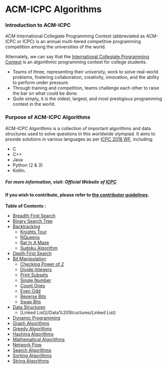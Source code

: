 # ACM-ICPC Algorithms

### Introduction to ACM-ICPC
ACM International Collegiate Programming Contest (abbreviated as ACM-ICPC or ICPC) is an annual multi-tiered competitive programming competition among the universities of the world.

Alternately, we can say that the [International Collegiate Programming Contest](https://en.wikipedia.org/wiki/ACM_International_Collegiate_Programming_Contest) is an algorithmic programming contest for college students.
- Teams of three, representing their university, work to solve real-world problems, fostering collaboration, creativity, innovation, and the ability to perform under pressure.
- Through training and competition, teams challenge each other to raise the bar on what could be done.
- Quite simply, it is the oldest, largest, and most prestigious programming contest in the world.

### Purpose of ACM-ICPC Algorithms
ACM-ICPC Algorithms is a collection of important algorithms and data structures used to solve questions in this worldwide olympiad. It aims to provide solutions in various languages as per [ICPC 2018 WF](https://icpc.baylor.edu/worldfinals/programming-environment), including:
-  C
-  C++
-  Java
-  Python (2 & 3)
-  Kotlin.
##### For more information, visit: **Official Website of [ICPC](https://icpc.baylor.edu/)**

#### If you wish to contribute, please refer to [the contributor guidelines](https://github.com/matthewsamuel95/ACM-ICPC-Algorithms/blob/master/CONTRIBUTING.md).

**Table of Contents :**

* [Breadth First Search](/BFS)
* [Binary Search Tree](/BST)
* [Backtracking](/BackTracking)
   * [Knights Tour](/BackTracking/KnightsTour)
   * [NQueens](/BackTracking/NQueens)
   * [Rat In A Maze](/BackTracking/RatInAMaze)
   * [Sudoku Algorithm](/BackTracking/SudokuAlgorithm)
* [Depth First Search](/DFS)
* [Bit Manipulation](/BitManipulation)
   * [Checking Power of 2](/BitManipulation/Checking_power_of_2)
   * [Divide Integers](/BitManipulation/divide_integers)
   * [Print Subsets](/BitManipulation/print_subsets)
   * [Single Number](/BitManipulation/single_number)
   * [Count Ones](/BitManipulation/count_ones)
   * [Even Odd](/BitManipulation/even_odd)
   * [Reverse Bits](/BitManipulation/reverse_bits)
   * [Swap Bits](/BitManipulation/swap_bits)
* [Data Structures](/Data%20Structures)
   * [Linked List](/Data%20Structures/Linked List)
* [Dynamic Programming](/DP)
* [Graph Algorithms](/Graph)
* [Greedy Algorithms](/Greedy/Kruskal’sMinimumSpanningTree)
* [Hashing Algorithms](/Hashing)
* [Mathematical Algorithms](/Math)
* [Network Flow](/NetworkFlow)
* [Search Algorithms](/Search)
* [Sorting Algorithms](/Sorting)
* [String Algorithms](/String)
